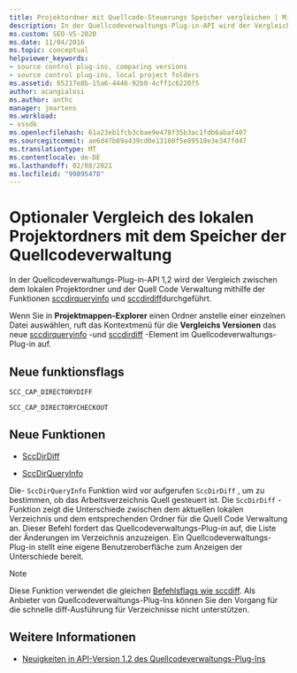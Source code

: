 ```yaml
---
title: Projektordner mit Quellcode-Steuerungs Speicher vergleichen | Microsoft-Dokumentation
description: In der Quellcodeverwaltungs-Plug-in-API wird der Vergleich zwischen dem lokalen Projektordner und der Quell Code Verwaltung mithilfe von sccdirqueryinfo und sccdirdiff durchgeführt.
ms.custom: SEO-VS-2020
ms.date: 11/04/2016
ms.topic: conceptual
helpviewer_keywords:
- source control plug-ins, comparing versions
- source control plug-ins, local project folders
ms.assetid: 65217e8b-15a6-4446-92b0-4cff1c6220f5
author: acangialosi
ms.author: anthc
manager: jmartens
ms.workload:
- vssdk
ms.openlocfilehash: 61a23eb1fcb3cbae9e478f35b3ac1fdb6abaf407
ms.sourcegitcommit: ae6d47b09a439cd0e13180f5e89510e3e347fd47
ms.translationtype: MT
ms.contentlocale: de-DE
ms.lasthandoff: 02/08/2021
ms.locfileid: "99895478"
---
```

# <a name="optional-comparison-of-local-project-folder-to-source-control-store"></a>Optionaler Vergleich des lokalen Projektordners mit dem Speicher der Quellcodeverwaltung
In der Quellcodeverwaltungs-Plug-in-API 1,2 wird der Vergleich zwischen dem lokalen Projektordner und der Quell Code Verwaltung mithilfe der Funktionen [sccdirqueryinfo](../../extensibility/sccdirqueryinfo-function.md) und [sccdirdiff](../../extensibility/sccdirdiff-function.md)durchgeführt.

 Wenn Sie in **Projektmappen-Explorer** einen Ordner anstelle einer einzelnen Datei auswählen, ruft das Kontextmenü für die **Vergleichs Versionen** das neue [sccdirqueryinfo](../../extensibility/sccdirqueryinfo-function.md) -und [sccdirdiff](../../extensibility/sccdirdiff-function.md) -Element im Quellcodeverwaltungs-Plug-in auf.

## <a name="new-capability-flags"></a>Neue funktionsflags
 `SCC_CAP_DIRECTORYDIFF`

 `SCC_CAP_DIRECTORYCHECKOUT`

## <a name="new-functions"></a>Neue Funktionen
- [SccDirDiff](../../extensibility/sccdirdiff-function.md)

- [SccDirQueryInfo](../../extensibility/sccdirqueryinfo-function.md)

 Die- `SccDirQueryInfo` Funktion wird vor aufgerufen `SccDirDiff` , um zu bestimmen, ob das Arbeitsverzeichnis Quell gesteuert ist. Die `SccDirDiff` -Funktion zeigt die Unterschiede zwischen dem aktuellen lokalen Verzeichnis und dem entsprechenden Ordner für die Quell Code Verwaltung an. Dieser Befehl fordert das Quellcodeverwaltungs-Plug-in auf, die Liste der Änderungen im Verzeichnis anzuzeigen. Ein Quellcodeverwaltungs-Plug-in stellt eine eigene Benutzeroberfläche zum Anzeigen der Unterschiede bereit.

> [!NOTE]
> Diese Funktion verwendet die gleichen [Befehlsflags wie sccdiff](../../extensibility/sccdiff-function.md). Als Anbieter von Quellcodeverwaltungs-Plug-Ins können Sie den Vorgang für die schnelle diff-Ausführung für Verzeichnisse nicht unterstützen.

## <a name="see-also"></a>Weitere Informationen
- [Neuigkeiten in API-Version 1.2 des Quellcodeverwaltungs-Plug-Ins](../../extensibility/internals/what-s-new-in-the-source-control-plug-in-api-version-1-2.md)
